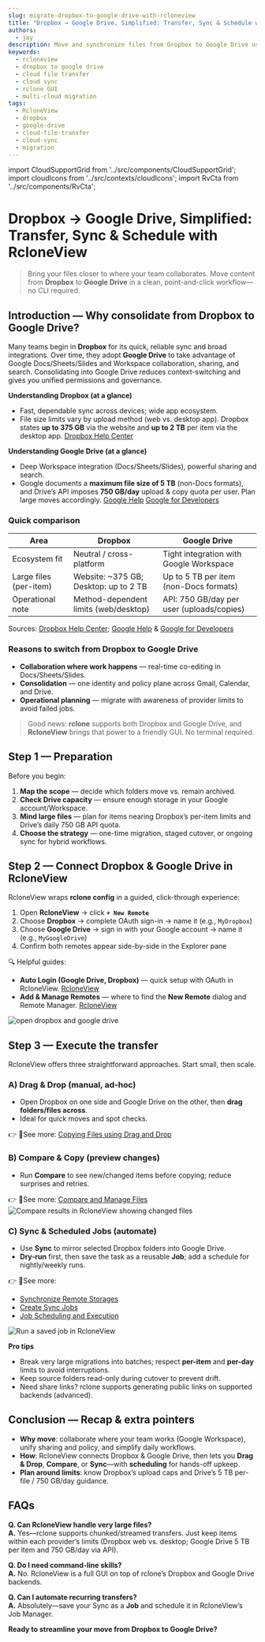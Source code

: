 ```yaml
---
slug: migrate-dropbox-to-google-drive-with-rcloneview
title: "Dropbox → Google Drive, Simplified: Transfer, Sync & Schedule with RcloneView"
authors:
  - jay
description: Move and synchronize files from Dropbox to Google Drive using RcloneView.
keywords:
  - rcloneview
  - dropbox to google drive
  - cloud file transfer
  - cloud sync
  - rclone GUI
  - multi-cloud migration
tags:
  - RcloneView
  - dropbox
  - google-drive
  - cloud-file-transfer
  - cloud-sync
  - migration
---
```


import CloudSupportGrid from '../src/components/CloudSupportGrid';
import cloudIcons from '../src/contexts/cloudIcons';
import RvCta from '../src/components/RvCta';

# Dropbox → Google Drive, Simplified: Transfer, Sync & Schedule with RcloneView

> Bring your files closer to where your team collaborates. Move content from **Dropbox** to **Google Drive** in a clean, point-and-click workflow—no CLI required.


## Introduction — Why consolidate from Dropbox to Google Drive?

Many teams begin in **Dropbox** for its quick, reliable sync and broad integrations. Over time, they adopt **Google Drive** to take advantage of Google Docs/Sheets/Slides and Workspace collaboration, sharing, and search. Consolidating into Google Drive reduces context-switching and gives you unified permissions and governance.

<!-- truncate -->

**Understanding Dropbox (at a glance)**  
- Fast, dependable sync across devices; wide app ecosystem.  
- File size limits vary by upload method (web vs. desktop app). Dropbox states **up to 375 GB** via the website and **up to 2 TB** per item via the desktop app.  [Dropbox Help Center](https://help.dropbox.com/sync/upload-limitations)

**Understanding Google Drive (at a glance)**  
- Deep Workspace integration (Docs/Sheets/Slides), powerful sharing and search.  
- Google documents a **maximum file size of 5 TB** (non-Docs formats), and Drive’s API imposes **750 GB/day** upload & copy quota per user. Plan large moves accordingly.  [Google Help](https://support.google.com/drive/answer/37603?hl=en&utm_source=chatgpt.com) [Google for Developers](https://developers.google.com/workspace/drive/api/guides/limits)

### Quick comparison

| Area | Dropbox | Google Drive |
|---|---|---|
| Ecosystem fit | Neutral / cross-platform | Tight integration with Google Workspace |
| Large files (per-item) | Website: ~375 GB; Desktop: up to 2 TB | Up to 5 TB per item (non-Docs formats) |
| Operational note | Method-dependent limits (web/desktop) | API: 750 GB/day per user (uploads/copies) |

Sources: [Dropbox Help Center](https://help.dropbox.com/sync/upload-limitations);  [Google Help](https://support.google.com/drive/answer/37603?hl=en&utm_source=chatgpt.com) & [Google for Developers](https://developers.google.com/workspace/drive/api/guides/limits)

### Reasons to switch from Dropbox to Google Drive

- **Collaboration where work happens** — real-time co-editing in Docs/Sheets/Slides.  
- **Consolidation** — one identity and policy plane across Gmail, Calendar, and Drive.  
- **Operational planning** — migrate with awareness of provider limits to avoid failed jobs.  

> Good news: **rclone** supports both Dropbox and Google Drive, and **RcloneView** brings that power to a friendly GUI. No terminal required. 

<!-- Obsidian note: CTA 컴포넌트 -->
<RvCta imageSrc="/img/rcloneview-preview.png" downloadUrl="https://rcloneview.com/src/download.html" />

## Step 1 — Preparation

Before you begin:

1. **Map the scope** — decide which folders move vs. remain archived.  
2. **Check Drive capacity** — ensure enough storage in your Google account/Workspace.  
3. **Mind large files** — plan for items nearing Dropbox’s per-item limits and Drive’s daily 750 GB API quota.
4. **Choose the strategy** — one-time migration, staged cutover, or ongoing sync for hybrid workflows.


## Step 2 — Connect Dropbox & Google Drive in RcloneView

RcloneView wraps **rclone config** in a guided, click-through experience:

1. Open **RcloneView** → click **`+ New Remote`**  
2. Choose **Dropbox** → complete OAuth sign-in → name it (e.g., `MyDropbox`)  
3. Choose **Google Drive** → sign in with your Google account → name it (e.g., `MyGoogleDrive`)  
4. Confirm both remotes appear side-by-side in the Explorer pane

🔍 Helpful guides:  
- **Auto Login (Google Drive, Dropbox)** — quick setup with OAuth in RcloneView.  [RcloneView](/support/howto/remote-storage-connection-settings/add-oath-online-login)  
- **Add & Manage Remotes** — where to find the **New Remote** dialog and Remote Manager.  [RcloneView](https://rcloneview.com/support/howto/rcloneview-basic/remote-manager/)

<img src="/support/images/en/tutorials/open-dropbox-and-google-drive.png" alt="open dropbox and google drive" class="img-medium img-center" />

## Step 3 — Execute the transfer

RcloneView offers three straightforward approaches. Start small, then scale.

### A) Drag & Drop (manual, ad-hoc)
- Open Dropbox on one side and Google Drive on the other, then **drag folders/files across**.  
- Ideal for quick moves and spot checks.  

👉 See more: [Copying Files using Drag and Drop](/support/howto/rcloneview-basic/browse-and-manage-remote-storage#copying-files-using-drag-and-drop)

### B) Compare & Copy (preview changes)
- Run **Compare** to see new/changed items before copying; reduce surprises and retries.  

👉 See more: [Compare and Manage Files](/support/howto/rcloneview-basic/compare-folder-contents#compare-results-and-manage-files)
<img src="/support/images/en/howto/rcloneview-basic/compare-display-select.png" alt="Compare results in RcloneView showing changed files" class="img-medium img-center" />

### C) Sync & Scheduled Jobs (automate)
- Use **Sync** to mirror selected Dropbox folders into Google Drive.  
- **Dry-run** first, then save the task as a reusable **Job**; add a schedule for nightly/weekly runs.  

👉 See more:
- [Synchronize Remote Storages](/support/howto/rcloneview-basic/synchronize-remote-storages)
- [Create Sync Jobs](/support/howto/rcloneview-basic/create-sync-jobs)
- [Job Scheduling and Execution](/support/howto/rcloneview-advanced/job-scheduling-and-execution)


<img src="/support/images/en/howto/rcloneview-basic/job-run-click.png" alt="Run a saved job in RcloneView" class="img-medium img-center" />

**Pro tips**
- Break very large migrations into batches; respect **per-item** and **per-day** limits to avoid interruptions.   
- Keep source folders read-only during cutover to prevent drift.  
- Need share links? rclone supports generating public links on supported backends (advanced).


## Conclusion — Recap & extra pointers

- **Why move**: collaborate where your team works (Google Workspace), unify sharing and policy, and simplify daily workflows. 
- **How**: RcloneView connects Dropbox & Google Drive, then lets you **Drag & Drop**, **Compare**, or **Sync**—with **scheduling** for hands-off upkeep. 
- **Plan around limits**: know Dropbox’s upload caps and Drive’s 5 TB per-file / 750 GB/day guidance.


## FAQs

**Q. Can RcloneView handle very large files?**  
**A.** Yes—rclone supports chunked/streamed transfers. Just keep items within each provider’s limits (Dropbox web vs. desktop; Google Drive 5 TB per item and 750 GB/day via API).  

**Q. Do I need command-line skills?**  
**A.** No. RcloneView is a full GUI on top of rclone’s Dropbox and Google Drive backends.  

**Q. Can I automate recurring transfers?**  
**A.** Absolutely—save your Sync as a **Job** and schedule it in RcloneView’s Job Manager.  



**Ready to streamline your move from Dropbox to Google Drive?**  


<CloudSupportGrid />